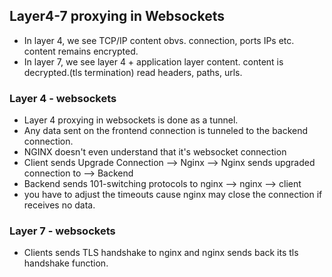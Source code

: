 ## Layer4-7 proxying in Websockets
* In layer 4, we see TCP/IP content obvs. connection, ports IPs etc. content remains encrypted.
* In layer 7, we see layer 4 + application layer content. content is decrypted.(tls termination) read headers, paths, urls.

### Layer 4 - websockets
* Layer 4 proxying in websockets is done as a tunnel.
* Any data sent on the frontend connection is tunneled to the backend connection.
* NGINX doesn't even understand that it's websocket connection
* Client sends Upgrade Connection --> Nginx --> Nginx sends upgraded connection to --> Backend
* Backend sends 101-switching protocols to nginx --> nginx --> client
* you have to adjust the timeouts cause nginx may close the connection if receives no data.

### Layer 7 - websockets
* Clients sends TLS handshake to nginx and nginx sends back its tls handshake function.
